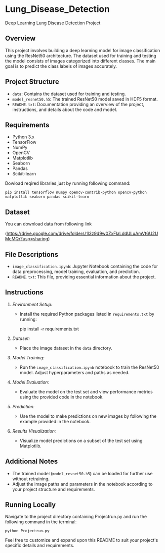 # Lung_Disease_Detection
Deep Learning Lung Disease Detection Project

## Overview
This project involves building a deep learning model for image classification using the ResNet50 architecture. The dataset used for training and testing the model consists of images categorized into different classes. The main goal is to predict the class labels of images accurately.

## Project Structure
- `data`: Contains the dataset used for training and testing.
- `model_resnet50.h5`: The trained ResNet50 model saved in HDF5 format.
- `README.txt`: Documentation providing an overview of the project, instructions, and details about the code and model.

## Requirements
- Python 3.x
- TensorFlow
- NumPy
- OpenCV
- Matplotlib
- Seaborn
- Pandas
- Scikit-learn

Dowload reqired libraries just by running following command:
```
pip install tensorflow numpy opencv-contrib-python opencv-python matplotlib seaborn pandas scikit-learn
```

## Dataset

You can download data from following link

(https://drive.google.com/drive/folders/1l3z9d9w0ZxFlaLddULuAmVt6U2UMcMQr?usp=sharing)

## File Descriptions
- `image_classification.ipynb`: Jupyter Notebook containing the code for data preprocessing, model training, evaluation, and prediction.
- `README.txt`: This file, providing essential information about the project.

## Instructions
1. *Environment Setup:*
   - Install the required Python packages listed in `requirements.txt` by running:
     
     pip install -r requirements.txt
     

2. *Dataset:*
   - Place the image dataset in the `data` directory.

3. *Model Training:*
   - Run the `image_classification.ipynb` notebook to train the ResNet50 model. Adjust hyperparameters and paths as needed.

4. *Model Evaluation:*
   - Evaluate the model on the test set and view performance metrics using the provided code in the notebook.

5. *Prediction:*
   - Use the model to make predictions on new images by following the example provided in the notebook.

6. *Results Visualization:*
   - Visualize model predictions on a subset of the test set using Matplotlib.

## Additional Notes
- The trained model (`model_resnet50.h5`) can be loaded for further use without retraining.
- Adjust the image paths and parameters in the notebook according to your project structure and requirements.

## Running Locally
Navigate to the project directory containing Projectrun.py and run the following command in the terminal:
```
python Projectrun.py
```

Feel free to customize and expand upon this README to suit your project's specific details and requirements.
